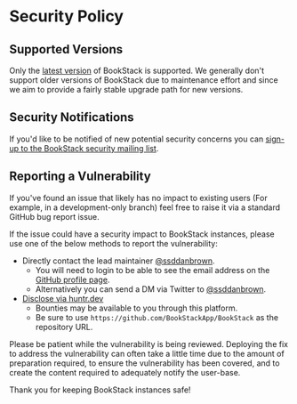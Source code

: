 # Security Policy

## Supported Versions

Only the [latest version](https://github.com/BookStackApp/BookStack/releases) of BookStack is supported.
We generally don't support older versions of BookStack due to maintenance effort and
since we aim to provide a fairly stable upgrade path for new versions.

## Security Notifications

If you'd like to be notified of new potential security concerns you can [sign-up to the BookStack security mailing list](https://updates.bookstackapp.com/signup/bookstack-security-updates).

## Reporting a Vulnerability

If you've found an issue that likely has no impact to existing users (For example, in a development-only branch)
feel free to raise it via a standard GitHub bug report issue.

If the issue could have a security impact to BookStack instances, please use one of the below 
methods to report the vulnerability:

- Directly contact the lead maintainer [@ssddanbrown](https://github.com/ssddanbrown). 
  - You will need to login to be able to see the email address on the [GitHub profile page](https://github.com/ssddanbrown).
  - Alternatively you can send a DM via Twitter to [@ssddanbrown](https://twitter.com/ssddanbrown).
- [Disclose via huntr.dev](https://huntr.dev/bounties/disclose)
  - Bounties may be available to you through this platform.
  - Be sure to use `https://github.com/BookStackApp/BookStack` as the repository URL.

Please be patient while the vulnerability is being reviewed. Deploying the fix to address the vulnerability
can often take a little time due to the amount of preparation required, to ensure the vulnerability has
been covered, and to create the content required to adequately notify the user-base.

Thank you for keeping BookStack instances safe!